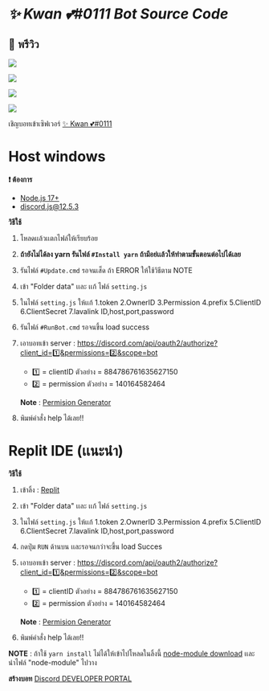 
# _✨ Kwan 💕#0111   Bot Source Code_


## 📸 พรีวิว

![](https://cdn.discordapp.com/attachments/933667577207611402/943392473642827786/unknown.png)

![](https://cdn.discordapp.com/attachments/933667577207611402/943392792611258388/unknown.png)

![](https://cdn.discordapp.com/attachments/933667577207611402/943393063567495229/unknown.png)

![](https://cdn.discordapp.com/attachments/933667577207611402/943398083855802449/unknown.png)

เชิญบอทเข้าเซิฟเวอร์ [✨ Kwan 💕#0111](https://kwan-0111.netlify.app/home)

# Host windows
**❗ ต้องการ**

- [Node.js 17+](https://nodejs.org/en/download/)
- [discord.js@12.5.3](https://discord.js.org/#/)

**วิธีใช้**
1) โหลดเเล้วเเตกไฟล์ให้เรียบร้อย
2) **ถ้ายังไม่ได้ลง yarn รันไฟล์ ` #Install yarn ` ถ้ามีอย่เเล้วให้ทำตามขั้นตอนต่อไปได้เลย**
3) รันไฟล์ ` #Update.cmd ` รอจนเส็ด ถ้า ERROR ให้ใช้วิธีตาม NOTE
4) เข้า "Folder data" เเละ เเก้ ไฟล์ ` setting.js ` 
5) ในไฟล์ ` setting.js ` ให้เเก้ 1.token 2.OwnerID 3.Permission 4.prefix 5.ClientID 6.ClientSecret 7.lavalink ID,host,port,password
6) รันไฟล์ ` #RunBot.cmd ` รอจนขึ้น load success
7) เอาบอทเข้า server : https://discord.com/api/oauth2/authorize?client_id=1️⃣&permissions=2️⃣&scope=bot
   - 1️⃣ = clientID ตัวอย่าง = 884786761635627150 
   - 2️⃣ = permission ตัวอย่าง = 140164582464 
  
   **Note** : [Permision Generator](https://discordapi.com/permissions.html)
8) พิมพ์คำสั่ง help ได้เลย!!

# Replit IDE (เเนะนำ)
**วิธีใช้** 
1) เข้าลิ้ง : [Replit](https://replit.com/github/ImJustNon/Kwanbotproject) 
2) เข้า "Folder data" เเละ เเก้ ไฟล์ ` setting.js `
3) ในไฟล์ ` setting.js ` ให้เเก้ 1.token 2.OwnerID 3.Permission 4.prefix 5.ClientID 6.ClientSecret 7.lavalink ID,host,port,password
4) กดปุ่ม ` RUN ` ด้านบน เเละรอจนกว่าจะขึ้น load Succes
5) เอาบอทเข้า server : https://discord.com/api/oauth2/authorize?client_id=1️⃣&permissions=2️⃣&scope=bot
   - 1️⃣ = clientID ตัวอย่าง = 884786761635627150 
   - 2️⃣ = permission ตัวอย่าง = 140164582464 
  
   **Note** : [Permision Generator](https://discordapi.com/permissions.html)
6) พิมพ์คำสั่ง help ได้เลย!!


**NOTE** : ถ้าใช้ ` yarn install ` ไม่ได้ให้เข้าไปโหลดในลิ้งนี้ [node-module download](https://drive.google.com/drive/folders/1sB6Ym1ny0AuM_bZHqs88tzCA_tuUjiK1?usp=sharing) เเละนำไฟล์ "node-module" ไปวาง


**สร้างบอท**
[Discord DEVELOPER PORTAL](https://discord.com/developers)

